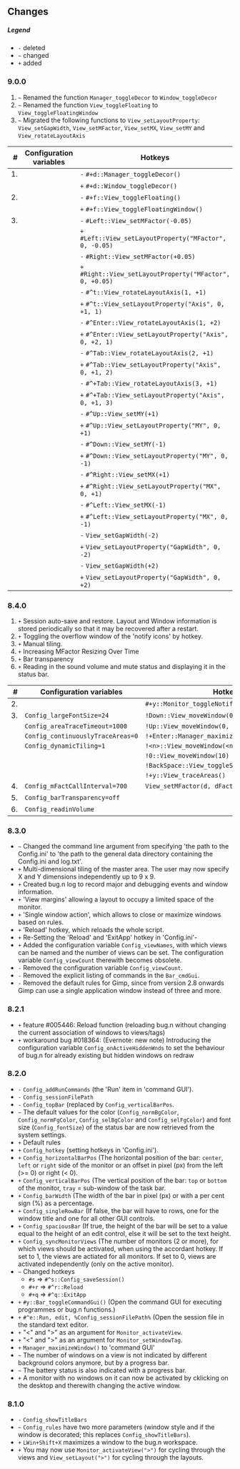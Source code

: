 ## Changes

##### Legend

* `-` deleted
* `~` changed
* `+` added

### 9.0.0

1. `~` Renamed the function `Manager_toggleDecor` to `Window_toggleDecor`
2. `~` Renamed the function `View_toggleFloating` to `View_toggleFloatingWindow`
3. `~` Migrated the following functions to `View_setLayoutProperty`: `View_setGapWidth`, `View_setMFactor`, `View_setMX`, `View_setMY` and `View_rotateLayoutAxis`

|  # | Configuration variables | Hotkeys                                                   |
| --:| ----------------------- | --------------------------------------------------------- |
| 1. |                         | `-` `#+d::Manager_toggleDecor()`                          |
|    |                         | `+` `#+d::Window_toggleDecor()`                           |
| 2. |                         | `-` `#+f::View_toggleFloating()`                          |
|    |                         | `+` `#+f::View_toggleFloatingWindow()`                    |
| 3. |                         | `-` `#Left::View_setMFactor(-0.05)`                       |
|    |                         | `+` `#Left::View_setLayoutProperty("MFactor", 0, -0.05)`  |
|    |                         | `-` `#Right::View_setMFactor(+0.05)`                      |
|    |                         | `+` `#Right::View_setLayoutProperty("MFactor", 0, +0.05)` |
|    |                         | `-` `#^t::View_rotateLayoutAxis(1, +1)`                   |
|    |                         | `+` `#^t::View_setLayoutProperty("Axis", 0, +1, 1)`       |
|    |                         | `-` `#^Enter::View_rotateLayoutAxis(1, +2)`               |
|    |                         | `+` `#^Enter::View_setLayoutProperty("Axis", 0, +2, 1)`   |
|    |                         | `-` `#^Tab::View_rotateLayoutAxis(2, +1)`                 |
|    |                         | `+` `#^Tab::View_setLayoutProperty("Axis", 0, +1, 2)`     |
|    |                         | `-` `#^+Tab::View_rotateLayoutAxis(3, +1)`                |
|    |                         | `+` `#^+Tab::View_setLayoutProperty("Axis", 0, +1, 3)`    |
|    |                         | `-` `#^Up::View_setMY(+1)`                                |
|    |                         | `+` `#^Up::View_setLayoutProperty("MY", 0, +1)`           |
|    |                         | `-` `#^Down::View_setMY(-1)`                              |
|    |                         | `+` `#^Down::View_setLayoutProperty("MY", 0, -1)`         |
|    |                         | `-` `#^Right::View_setMX(+1)`                             |
|    |                         | `+` `#^Right::View_setLayoutProperty("MX", 0, +1)`        |
|    |                         | `-` `#^Left::View_setMX(-1)`                              |
|    |                         | `+` `#^Left::View_setLayoutProperty("MX", 0, -1)`         |
|    |                         | `-` `View_setGapWidth(-2)`                                |
|    |                         | `+` `View_setLayoutProperty("GapWidth", 0, -2)`           |
|    |                         | `-` `View_setGapWidth(+2)`                                |
|    |                         | `+` `View_setLayoutProperty("GapWidth", 0, +2)`           |

### 8.4.0

1. `+` Session auto-save and restore. Layout and Window information is stored
periodically so that it may be recovered after a restart.
2. `+` Toggling the overflow window of the 'notify icons' by hotkey.
3. `+` Manual tiling.
4. `+` Increasing MFactor Resizing Over Time
5. `+` Bar transparency
6. `+` Reading in the sound volume and mute status and displaying it in the status bar.

| #   | Configuration variables           | Hotkeys                                         |
| ---:| --------------------------------- | ----------------------------------------------- |
|  2. |                                   | `#+y::Monitor_toggleNotifyIconOverflowWindow()` |
|  3. | `Config_largeFontSize=24`         | `!Down::View_moveWindow(0, +1)`                 |
|     | `Config_areaTraceTimeout=1000`    | `!Up::View_moveWindow(0, -1)`                   |
|     | `Config_continuouslyTraceAreas=0` | `!+Enter::Manager_maximizeWindow()`             |
|     | `Config_dynamicTiling=1`          | `!<n>::View_moveWindow(<n>)`                    |
|     |                                   | `!0::View_moveWindow(10)`                       |
|     |                                   | `!BackSpace::View_toggleStackArea()`            |
|     |                                   | `!+y::View_traceAreas()`                        |
|  4. | `Config_mFactCallInterval=700`    | `View_setMFactor(d, dFact=1)`                   |
|  5. | `Config_barTransparency=off`      |                                                 |
|  6. | `Config_readinVolume`             |                                                 |

### 8.3.0

* `~` Changed the command line argument from specifying 'the path to the
Config.ini' to 'the path to the general data directory containing the
Config.ini and log.txt'.
* `+` Multi-dimensional tiling of the master area. The user may now specify X
and Y dimensions independently up to 9 x 9.
* `+` Created bug.n log to record major and debugging events and window
information.
* `+` 'View margins' allowing a layout to occupy a limited space of the
monitor.
* `+` 'Single window action', which allows to close or maximize windows based
on rules.
* `+` 'Reload' hotkey, which reloads the whole script.
* `+` Re-Setting the 'Reload' and 'ExitApp' hotkey in 'Config.ini'-
* `+` Added the configuration variable `Config_viewNames`, with which views can
be named and the number of views can be set. The configuration variable
`Config_viewCount` therewith becomes obsolete.
* `-` Removed the configuration variable `Config_viewCount`.
* `-` Removed the explicit listing of commands in the `Bar_cmdGui`.
* `-` Removed the default rules for Gimp, since from version 2.8 onwards Gimp
can use a single application window instead of three and more.

### 8.2.1

* `+` feature #005446: Reload function (reloading bug.n without changing the
current association of windows to views/tags)
* `+` workaround bug #018364: (Evernote: new note) Introducing the
configuration variable `Config_onActiveHiddenWnds` to set the behaviour of
bug.n for already existing but hidden windows on redraw

### 8.2.0

* `-` `Config_addRunCommands` (the 'Run' item in 'command GUI').
* `-` `Config_sessionFilePath`
* `-` `Config_topBar` (replaced by `Config_verticalBarPos`.
* `~` The default values for the color (`Config_normBgColor`,
`Config_normFgColor`, `Config_selBgColor` and `Config_selFgColor`) and font
size (`Config_fontSize`) of the status bar are now retrieved from the system
settings.
* `+` Default rules
* `+` `Config_hotkey` (setting hotkeys in 'Config.ini').
* `+` `Config_horizontalBarPos` (The horizontal position of the bar: `center`,
`left` or `right` side of the monitor or an offset in pixel (px) from the left
(>= 0) or right (< 0).
* `+` `Config_verticalBarPos` (The vertical position of the bar: `top` or
`bottom` of the monitor, `tray` = sub-window of the task bar.
* `+` `Config_barWidth` (The width of the bar in pixel (px) or with a per cent
sign (%) as a percentage.
* `+` `Config_singleRowBar` (If false, the bar will have to rows, one for the
window title and one for all other GUI controls.
* `+` `Config_spaciousBar` (If true, the height of the bar will be set to a
value equal to the height of an edit control, else it will be set to the text
height.
* `+` `Config_syncMonitorViews` (The number of monitors (2 or more), for which
views should be activated, when using the accordant hotkey. If set to 1, the
views are actiated for all monitors. If set to 0, views are activated
independently (only on the active monitor).
* `~` Changed hotkeys
  + `#s` => `#^s::Config_saveSession()`
  + `#+r` => `#^r::Reload`
  + `#+q` => `#^q::ExitApp`
* `+` `#y::Bar_toggleCommandGui()` (Open the command GUI for executing
programmes or bug.n functions.)
* `+` `#^e::Run, edit, %Config_sessionFilePath%` (Open the session file in the
standard text editor.
* `+` "<" and ">" as an argument for `Monitor_activateView`.
* `+` "<" and ">" as an argument for `Monitor_setWindowTag`.
* `+` `Manager_maximizeWindow()` to 'command GUI'
* `~` The number of windows on a view is not indicated by different background
colors anymore, but by a progress bar.
* `~` The battery status is also indicated with a progress bar.
* `+` A monitor with no windows on it can now be activated by cklicking on the
desktop and therewith changing the active window.

### 8.1.0

* `-` `Config_showTitleBars`
* `~` `Config_rules` have two more parameters (window style and if the window
is decorated; this replaces `Config_showTitleBars`).
* `+` `LWin+Shift+X` maximizes a window to the bug.n workspace.
* `+` You may now use `Monitor_activateView(">")` for cycling through the views
and `View_setLayout(">")` for cycling through the layouts.
